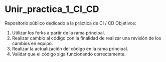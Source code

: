 # Unir_practica_1_CI_CD
Repositorio público dedicado a la práctica de CI / CD 
Objetivos:
1) Utilizar los forks a partir de la rama principal.
2) Realizar cambio al código con la finalidad de realizar una revisión de los cambios en equipo.
3) Realizar la actualización del código en la rama principal.
4) Validar que el código siga funcionando correctamente.
